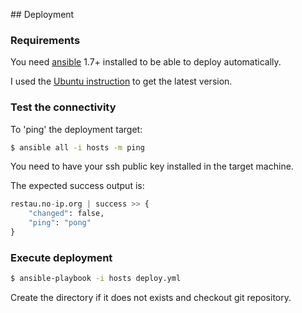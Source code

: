 ## Deployment

### Requirements

You need [ansible](http://ansible.org) 1.7+ installed to be able to deploy automatically.

I used the [Ubuntu instruction](http://docs.ansible.com/intro_installation.html#latest-releases-via-apt-ubuntu) to get the latest version.

### Test the connectivity

To 'ping' the deployment target:

```sh
$ ansible all -i hosts -m ping
```

You need to have your ssh public key installed in the target machine.

The expected success output is:

```python
restau.no-ip.org | success >> {
    "changed": false,
    "ping": "pong"
}

```

### Execute deployment

```sh
$ ansible-playbook -i hosts deploy.yml
```

Create the directory if it does not exists and checkout git repository.
